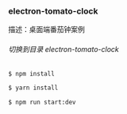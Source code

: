 ﻿### electron-tomato-clock
描述：桌面端番茄钟案例

###### 切换到目录 electron-tomato-clock
```bash
$ npm install 
```

```bash
$ yarn install
```

```bash
$ npm run start:dev
```